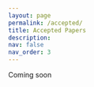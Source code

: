 ```yaml
---
layout: page
permalink: /accepted/
title: Accepted Papers
description:
nav: false
nav_order: 3
---
```


Coming soon
